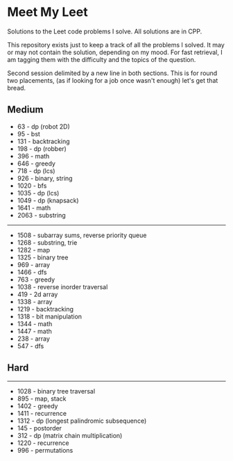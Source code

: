 # Meet My Leet
Solutions to the Leet code problems I solve. All solutions are in CPP.

This repository exists just to keep a track of all the problems I solved. It may or may not contain the solution, depending on my mood. For fast retrieval, I am tagging them with the difficulty and the topics of the question.

Second session delimited by a new line in both sections. This is for round two placements, (as if looking for a job once wasn't enough) let's get that bread.

## Medium

- 63 - dp (robot 2D)
- 95 - bst
- 131 - backtracking
- 198 - dp (robber)
- 396 - math
- 646 - greedy
- 718 - dp (lcs)
- 926 - binary, string
- 1020 - bfs
- 1035 - dp (lcs)
- 1049 - dp (knapsack)
- 1641 - math
- 2063 - substring

---

- 1508 - subarray sums, reverse priority queue
- 1268 - substring, trie
- 1282 - map
- 1325 - binary tree
- 969  - array
- 1466 - dfs
- 763  - greedy
- 1038 - reverse inorder traversal
- 419  - 2d array
- 1338 - array
- 1219 - backtracking
- 1318 - bit manipulation
- 1344 - math
- 1447 - math
- 238  - array
- 547  - dfs

## Hard

---

- 1028 - binary tree traversal
- 895  - map, stack
- 1402 - greedy
- 1411 - recurrence 
- 1312 - dp (longest palindromic subsequence)
- 145  - postorder
- 312  - dp (matrix chain multiplication)
- 1220 - recurrence
- 996  - permutations